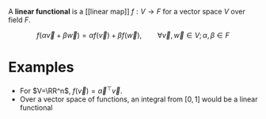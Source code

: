A **linear functional** is a [[linear map]] $f: V \to F$ for a vector space $V$ over field $F$.

$$
f(\alpha \vec{v} + \beta \vec{w}) = \alpha f(\vec{v}) +\beta f(\vec{w}),\qquad \forall \vec{v}, \vec{w}\in V;\alpha,\beta \in F
$$

# Examples

- For $V=\RR^n$, $f(\vec{v}) = \vec{a}^\top \vec{v}$.
- Over a vector space of functions, an integral from $[0,1]$ would be a linear functional